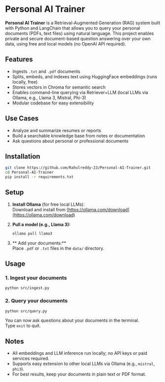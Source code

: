 # Personal AI Trainer

**Personal AI Trainer** is a Retrieval-Augmented Generation (RAG) system built with Python and LangChain that allows you to query your personal documents (PDFs, text files) using natural language. This project enables private and secure document-based question answering over your own data, using free and local models (no OpenAI API required).

## Features

- Ingests `.txt` and `.pdf` documents
- Splits, embeds, and indexes text using HuggingFace embeddings (runs locally, free)
- Stores vectors in Chroma for semantic search
- Enables command-line querying via Retriever+LLM (local LLMs via Ollama, e.g., Llama 3, Mistral, Phi-3)
- Modular codebase for easy extensibility

## Use Cases

- Analyze and summarize resumes or reports
- Build a searchable knowledge base from notes or documentation
- Ask questions about personal or professional documents

## Installation

```bash
git clone https://github.com/Rahulreddy-23/Personal-AI-Trainer.git
cd Personal-AI-Trainer
pip install -r requirements.txt
```

## Setup

1. **Install Ollama** (for free local LLMs):  
   Download and install from [https://ollama.com/download](https://ollama.com/download)

2. **Pull a model (e.g., Llama 3):**
   ```bash
   ollama pull llama3
   ```

3. ** Add your documents:**  
   Place `.pdf` or `.txt` files in the `data/` directory.

## Usage

### 1. Ingest your documents

```bash
python src/ingest.py
```

### 2. Query your documents

```bash
python src/query.py
```

You can now ask questions about your documents in the terminal.  
Type `exit` to quit.

## Notes

- All embeddings and LLM inference run locally; no API keys or paid services required.
- Supports easy extension to other local LLMs via Ollama (e.g., `mistral`, `phi3`).
- For best results, keep your documents in plain text or PDF format.
